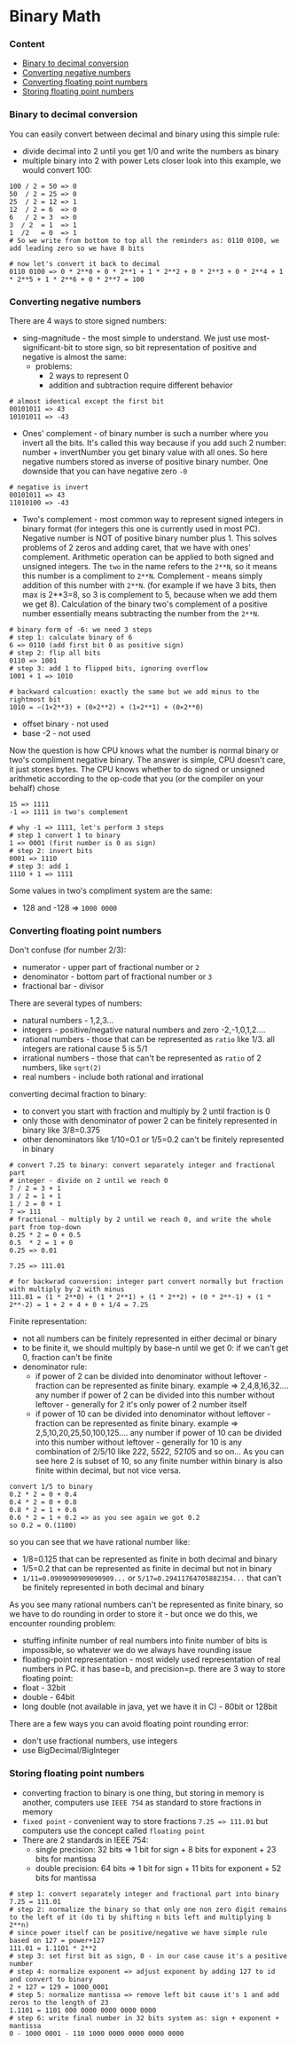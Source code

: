 # Binary Math

### Content
* [Binary to decimal conversion](#binary-to-decimal-conversion)
* [Converting negative numbers](#converting-floating-point-numbers)
* [Converting floating point numbers](#converting-floating-point-numbers)
* [Storing floating point numbers](#storing-floating-point-numbers)

### Binary to decimal conversion
You can easily convert between decimal and binary using this simple rule:
* divide decimal into 2 until you get 1/0 and write the numbers as binary
* multiple binary into 2 with power
Lets closer look into this example, we would convert 100:
```
100 / 2 = 50 => 0
50  / 2 = 25 => 0
25  / 2 = 12 => 1
12  / 2 = 6  => 0
6   / 2 = 3  => 0
3  / 2  = 1  => 1
1  /2   = 0  => 1
# So we write from bottom to top all the reminders as: 0110 0100, we add leading zero so we have 8 bits

# now let's convert it back to decimal 
0110 0100 => 0 * 2**0 + 0 * 2**1 + 1 * 2**2 + 0 * 2**3 + 0 * 2**4 + 1 * 2**5 + 1 * 2**6 + 0 * 2**7 = 100
```

### Converting negative numbers
There are 4 ways to store signed numbers:
* sing-magnitude - the most simple to understand. We just use most-significant-bit to store sign, so bit representation of positive and negative is almost the same:
    * problems:
        * 2 ways to represent 0
        * addition and subtraction require different behavior
```
# almost identical except the first bit
00101011 => 43
10101011 => -43
```
* Ones' complement - of binary number is such a number where you invert all the bits. It's called this way because if you add such 2 number: number + invertNumber you get binary value with all ones. So here negative numbers stored as inverse of positive binary number. One downside that you can have negative zero `-0`
```
# negative is invert
00101011 => 43
11010100 => -43
```
* Two's complement - most common way to represent signed integers in binary format (for integers this one is currently used in most PC). Negative number is NOT of positive binary number plus 1. This solves problems of 2 zeros and adding caret, that we have with ones' complement. Arithmetic operation can be applied to both signed and unsigned integers. The `two` in the name refers to the `2**N`, so it means this number is a compliment to `2**N`. Complement - means simply addition of this number with `2**N`. (for example if we have 3 bits, then max is 2**3=8, so 3 is complement to 5, because when we add them we get 8). Calculation of the binary two's complement of a positive number essentially means subtracting the number from the `2**N`.
```
# binary form of -6: we need 3 steps
# step 1: calculate binary of 6
6 => 0110 (add first bit 0 as positive sign)
# step 2: flip all bits
0110 => 1001
# step 3: add 1 to flipped bits, ignoring overflow
1001 + 1 => 1010

# backward calcuation: exactly the same but we add minus to the rightmost bit
1010 = −(1×2**3) + (0×2**2) + (1×2**1) + (0×2**0) 
```
* offset binary - not used
* base -2 - not used

Now the question is how CPU knows what the number is normal binary or two's compliment negative binary. The answer is simple, CPU doesn't care, it just stores bytes. The CPU knows whether to do signed or unsigned arithmetic according to the op-code that you (or the compiler on your behalf) chose
```
15 => 1111
-1 => 1111 in two's complement

# why -1 => 1111, let's perform 3 steps
# step 1 convert 1 to binary
1 => 0001 (first number is 0 as sign)
# step 2: invert bits
0001 => 1110
# step 3: add 1
1110 + 1 => 1111
```
Some values in two's compliment system are the same:
* 128 and -128 => `1000 0000`

### Converting floating point numbers
Don't confuse (for number 2/3):
* numerator - upper part of fractional number or `2`
* denominator - bottom part of fractional number or `3`
* fractional bar - divisor

There are several types of numbers:
* natural numbers - 1,2,3...
* integers - positive/negative natural numbers and zero -2,-1,0,1,2....
* rational numbers - those that can be represented as `ratio` like 1/3. all integers are rational cause 5 is 5/1
* irrational numbers - those that can't be represented as `ratio` of 2 numbers, like `sqrt(2)`
* real numbers - include both rational and irrational

converting decimal fraction to binary:
* to convert you start with fraction and multiply by 2 until fraction is 0
* only those with denominator of power 2 can be finitely represented in binary like 3/8=0.375
* other denominators like 1/10=0.1 or 1/5=0.2 can't be finitely represented in binary
```
# convert 7.25 to binary: convert separately integer and fractional part
# integer - divide on 2 until we reach 0
7 / 2 = 3 + 1
3 / 2 = 1 + 1
1 / 2 = 0 + 1
7 => 111
# fractional - multiply by 2 until we reach 0, and write the whole part from top-down
0.25 * 2 = 0 + 0.5
0.5  * 2 = 1 + 0
0.25 => 0.01

7.25 => 111.01

# for backwrad conversion: integer part convert normally but fraction with multiply by 2 with minus
111.01 = (1 * 2**0) + (1 * 2**1) + (1 * 2**2) + (0 * 2**-1) + (1 * 2**-2) = 1 + 2 + 4 + 0 + 1/4 = 7.25
```

Finite representation:
* not all numbers can be finitely represented in either decimal or binary
* to be finite it, we should multiply by base-n until we get 0: if we can't get 0, fraction can't be finite
* denominator rule:
  * if power of 2 can be divided into denominator without leftover - fraction can be represented as finite binary. example => 2,4,8,16,32.... any number if power of 2 can be divided into this number without leftover - generally for 2 it's only power of 2 number itself
  * if power of 10 can be divided into denominator without leftover - fraction can be represented as finite binary. example => 2,5,10,20,25,50,100,125.... any number if power of 10 can be divided into this number without leftover - generally for 10 is any combination of 2/5/10 like 2*2*2, 5*5*2*2, 5*2*10*5 and so on... As you can see here 2 is subset of 10, so any finite number within binary is also finite within decimal, but not vice versa.
```
convert 1/5 to binary
0.2 * 2 = 0 + 0.4
0.4 * 2 = 0 + 0.8
0.8 * 2 = 1 + 0.6
0.6 * 2 = 1 + 0.2 => as you see again we got 0.2
so 0.2 = 0.(1100)
```
so you can see that we have rational number like:
* 1/8=0.125 that can be represented as finite in both decimal and binary
* 1/5=0.2 that can be represented as finite in decimal but not in binary
* `1/11=0.0909090909090909...` or `5/17=0.29411764705882354...` that can't be finitely represented in both decimal and binary



As you see many rational numbers can't be represented as finite binary, so we have to do rounding in order to store it - but once we do this, we encounter rounding problem:
* stuffing infinite number of real numbers into finite number of bits is impossible, so whatever we do we always have rounding issue
* floating-point representation - most widely used representation of real numbers in PC. it has base=b, and precision=p.
  there are 3 way to store floating point:
* float - 32bit
* double - 64bit
* long double (not available in java, yet we have it in C) - 80bit or 128bit

There are a few ways you can avoid floating point rounding error:
* don't use fractional numbers, use integers
* use BigDecimal/BigInteger

### Storing floating point numbers
* converting fraction to binary is one thing, but storing in memory is another, computers use `IEEE 754` as standard to store fractions in memory
* `fixed point` - convenient way to store fractions `7.25 => 111.01` but computers use the concept called `floating point`
* There are 2 standards in IEEE 754:
  * single precision: 32 bits => 1 bit for sign + 8 bits for exponent + 23 bits for mantissa
  * double precision: 64 bits => 1 bit for sign + 11 bits for exponent + 52 bits for mantissa
```
# step 1: convert separately integer and fractional part into binary
7.25 = 111.01
# step 2: normalize the binary so that only one non zero digit remains to the left of it (do ti by shifting n bits left and multiplying b 2**n)
# since power itself can be positive/negative we have simple rule based on 127 = power+127
111.01 = 1.1101 * 2**2 
# step 3: set first bit as sign, 0 - in our case cause it's a positive number
# step 4: normalize exponent => adjust exponent by adding 127 to id and convert to binary
2 + 127 = 129 = 1000_0001
# step 5: normalize mantissa => remove left bit cause it's 1 and add zeros to the length of 23
1.1101 = 1101 000 0000 0000 0000 0000
# step 6: write final number in 32 bits system as: sign + exponent + mantissa
0 - 1000 0001 - 110 1000 0000 0000 0000 0000
```
